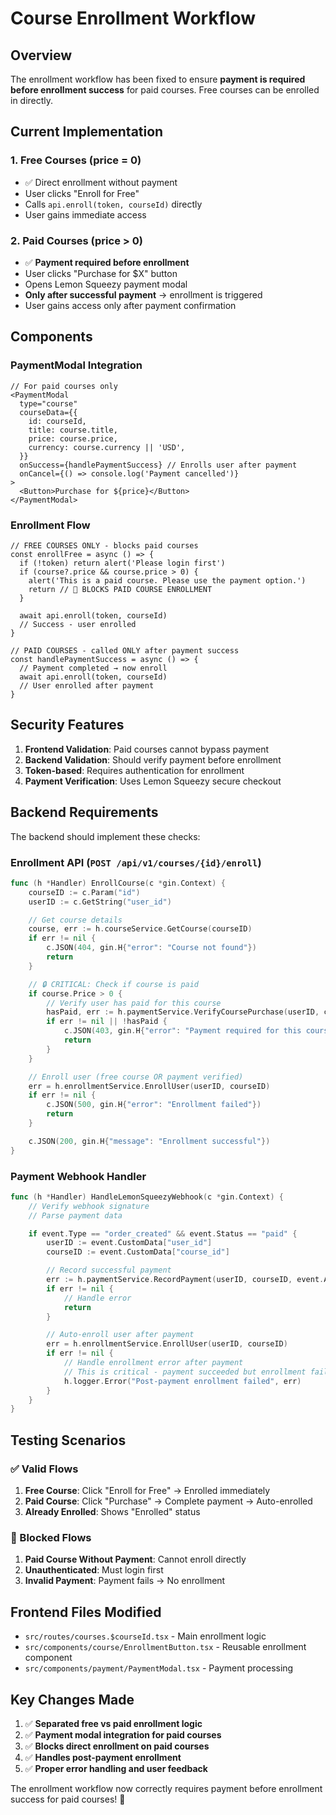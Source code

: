 # Course Enrollment Workflow

## Overview

The enrollment workflow has been fixed to ensure **payment is required before enrollment success** for paid courses. Free courses can be enrolled in directly.

## Current Implementation

### 1. **Free Courses (price = 0)**

- ✅ Direct enrollment without payment
- User clicks "Enroll for Free"
- Calls `api.enroll(token, courseId)` directly
- User gains immediate access

### 2. **Paid Courses (price > 0)**

- ✅ **Payment required before enrollment**
- User clicks "Purchase for $X" button
- Opens Lemon Squeezy payment modal
- **Only after successful payment** → enrollment is triggered
- User gains access only after payment confirmation

## Components

### PaymentModal Integration

```tsx
// For paid courses only
<PaymentModal
  type="course"
  courseData={{
    id: courseId,
    title: course.title,
    price: course.price,
    currency: course.currency || 'USD',
  }}
  onSuccess={handlePaymentSuccess} // Enrolls user after payment
  onCancel={() => console.log('Payment cancelled')}
>
  <Button>Purchase for ${price}</Button>
</PaymentModal>
```

### Enrollment Flow

```tsx
// FREE COURSES ONLY - blocks paid courses
const enrollFree = async () => {
  if (!token) return alert('Please login first')
  if (course?.price && course.price > 0) {
    alert('This is a paid course. Please use the payment option.')
    return // 🛑 BLOCKS PAID COURSE ENROLLMENT
  }

  await api.enroll(token, courseId)
  // Success - user enrolled
}

// PAID COURSES - called ONLY after payment success
const handlePaymentSuccess = async () => {
  // Payment completed → now enroll
  await api.enroll(token, courseId)
  // User enrolled after payment
}
```

## Security Features

1. **Frontend Validation**: Paid courses cannot bypass payment
2. **Backend Validation**: Should verify payment before enrollment
3. **Token-based**: Requires authentication for enrollment
4. **Payment Verification**: Uses Lemon Squeezy secure checkout

## Backend Requirements

The backend should implement these checks:

### Enrollment API (`POST /api/v1/courses/{id}/enroll`)

```go
func (h *Handler) EnrollCourse(c *gin.Context) {
    courseID := c.Param("id")
    userID := c.GetString("user_id")

    // Get course details
    course, err := h.courseService.GetCourse(courseID)
    if err != nil {
        c.JSON(404, gin.H{"error": "Course not found"})
        return
    }

    // 🔒 CRITICAL: Check if course is paid
    if course.Price > 0 {
        // Verify user has paid for this course
        hasPaid, err := h.paymentService.VerifyCoursePurchase(userID, courseID)
        if err != nil || !hasPaid {
            c.JSON(403, gin.H{"error": "Payment required for this course"})
            return
        }
    }

    // Enroll user (free course OR payment verified)
    err = h.enrollmentService.EnrollUser(userID, courseID)
    if err != nil {
        c.JSON(500, gin.H{"error": "Enrollment failed"})
        return
    }

    c.JSON(200, gin.H{"message": "Enrollment successful"})
}
```

### Payment Webhook Handler

```go
func (h *Handler) HandleLemonSqueezyWebhook(c *gin.Context) {
    // Verify webhook signature
    // Parse payment data

    if event.Type == "order_created" && event.Status == "paid" {
        userID := event.CustomData["user_id"]
        courseID := event.CustomData["course_id"]

        // Record successful payment
        err := h.paymentService.RecordPayment(userID, courseID, event.Amount)
        if err != nil {
            // Handle error
            return
        }

        // Auto-enroll user after payment
        err = h.enrollmentService.EnrollUser(userID, courseID)
        if err != nil {
            // Handle enrollment error after payment
            // This is critical - payment succeeded but enrollment failed
            h.logger.Error("Post-payment enrollment failed", err)
        }
    }
}
```

## Testing Scenarios

### ✅ Valid Flows

1. **Free Course**: Click "Enroll for Free" → Enrolled immediately
2. **Paid Course**: Click "Purchase" → Complete payment → Auto-enrolled
3. **Already Enrolled**: Shows "Enrolled" status

### 🛑 Blocked Flows

1. **Paid Course Without Payment**: Cannot enroll directly
2. **Unauthenticated**: Must login first
3. **Invalid Payment**: Payment fails → No enrollment

## Frontend Files Modified

- `src/routes/courses.$courseId.tsx` - Main enrollment logic
- `src/components/course/EnrollmentButton.tsx` - Reusable enrollment component
- `src/components/payment/PaymentModal.tsx` - Payment processing

## Key Changes Made

1. ✅ **Separated free vs paid enrollment logic**
2. ✅ **Payment modal integration for paid courses**
3. ✅ **Blocks direct enrollment on paid courses**
4. ✅ **Handles post-payment enrollment**
5. ✅ **Proper error handling and user feedback**

The enrollment workflow now correctly requires payment before enrollment success for paid courses! 🎉
